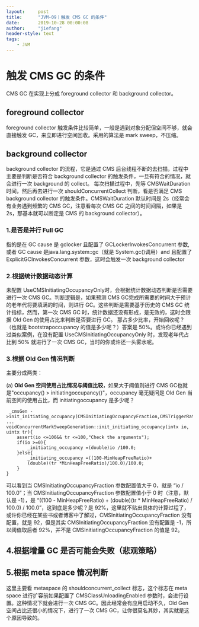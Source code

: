 ```yaml
---
layout:     post
title:      "JVM-09丨触发 CMS GC 的条件"
date:       2019-10-28 00:00:08
author:     "jiefang"
header-style: text
tags:
    - JVM
---
```

# 触发 CMS GC 的条件
CMS GC 在实现上分成 foreground collector 和 background collector。
## foreground collector
foreground collector 触发条件比较简单，一般是遇到对象分配但空间不够，就会直接触发 GC，来立即进行空间回收。采用的算法是 mark sweep，不压缩。
## background collector
background collector 的流程，它是通过 CMS 后台线程不断的去扫描，过程中主要是判断是否符合 background collector 的触发条件，一旦有符合的情况，就会进行一次 background 的 collect。
每次扫描过程中，先等 CMSWaitDuration 时间，然后再去进行一次 shouldConcurrentCollect 判断，看是否满足 CMS background collector 的触发条件。CMSWaitDuration 默认时间是 2s（经常会有业务遇到频繁的 CMS GC，注意看每次 CMS GC 之间的时间间隔，如果是 2s，那基本就可以断定是 CMS 的 background collector）。

### 1.是否是并行 Full GC

指的是在 GC cause 是 gclocker 且配置了 GCLockerInvokesConcurrent 参数, 或者 GC cause 是java.lang.system::gc（就是 System.gc()调用）and 且配置了 ExplicitGCInvokesConcurrent 参数，这时会触发一次 background collector

### 2.根据统计数据动态计算

未配置 UseCMSInitiatingOccupancyOnly时，会根据统计数据动态判断是否需要进行一次 CMS GC。判断逻辑是，如果预测 CMS GC完成所需要的时间大于预计的老年代将要填满的时间，则进行 GC。这些判断是需要基于历史的 CMS GC 统计指标，然而，第一次 CMS GC 时，统计数据还没有形成，是无效的，这时会跟据 Old Gen 的使用占比来判断是否要进行 GC。
那占多少比率，开始回收呢？（也就是 bootstrapoccupancy 的值是多少呢？）答案是 50%。或许你已经遇到过类似案例，在没有配置 UseCMSInitiatingOccupancyOnly 时，发现老年代占比到 50% 就进行了一次 CMS GC，当时的你或许还一头雾水呢。

### 3.根据 Old Gen 情况判断

主要分成两类：

(a) **Old Gen 空间使用占比情况与阈值比较**，如果大于阈值则进行
CMS GC也就是"occupancy() > initiatingoccupancy()"，occupancy 毫无疑问是
Old Gen 当前空间的使用占比，而 initiatingoccupancy 是多少呢？ 

```
 _cmsGen ->init_initiating_occupancy(CMSInitiatingOccupancyFraction,CMSTriggerRatio);
...
voidConcurrentMarkSweepGeneration::init_initiating_occupancy(intx io, uintx tr){
    assert(io <=100&& tr <=100,"Check the arguments");
    if(io >=0){
        _initiating_occupancy =(double)io /100.0;
    }else{
        _initiating_occupancy =((100-MinHeapFreeRatio)+
        (double)(tr *MinHeapFreeRatio)/100.0)/100.0;
    }
}
```
可以看到当 CMSInitiatingOccupancyFraction 参数配置值大于 0，就是 “io / 100.0”；当 CMSInitiatingOccupancyFraction 参数配置值小于 0 时（注意，默认是 -1），是 “((100 - MinHeapFreeRatio) + (double)(tr * MinHeapFreeRatio) / 100.0) / 100.0”，这到底是多少呢？是 92%，这里就不贴出具体的计算过程了，或许你已经在某些书或者博客中了解过，CMSInitiatingOccupancyFraction 没有配置，就是 92，但是其实 CMSInitiatingOccupancyFraction 没有配置是 -1，所以阈值取后者 92%，并不是 CMSInitiatingOccupancyFraction 的值是 92。

## 4.根据增量 GC 是否可能会失败（悲观策略）


## 5.根据 meta space 情况判断

这里主要看 metaspace 的 shouldconcurrent_collect 标志，这个标志在 meta space 进行扩容前如果配置了 CMSClassUnloadingEnabled 参数时，会进行设置。这种情况下就会进行一次 CMS GC。因此经常会有应用启动不久，Old Gen 空间占比还很小的情况下，进行了一次 CMS GC，让你很莫名其妙，其实就是这个原因导致的。